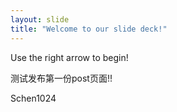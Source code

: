 ```yaml
---
layout: slide
title: "Welcome to our slide deck!"
---
```


Use the right arrow to begin!

测试发布第一份post页面!!

Schen1024
